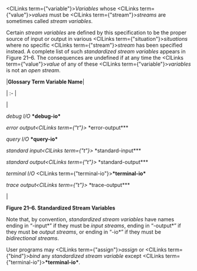  



<ClLinks  term={"variable"}><i>Variables</i></ClLinks> whose <ClLinks  term={"value"}><i>values</i></ClLinks> must be <ClLinks  term={"stream"}><i>streams</i></ClLinks> are sometimes called *stream variables*. 



Certain *stream variables* are defined by this specification to be the proper source of input or output in various <ClLinks  term={"situation"}><i>situations</i></ClLinks> where no specific <ClLinks  term={"stream"}><i>stream</i></ClLinks> has been specified instead. A complete list of such *standardized stream variables* appears in Figure 21–6. The consequences are undefined if at any time the <ClLinks  term={"value"}><i>value</i></ClLinks> of any of these <ClLinks  term={"variable"}><i>variables</i></ClLinks> is not an *open stream*. 



|**Glossary Term Variable Name**|

| :- |

|<p>*debug I/O* **\*debug-io\*** </p><p>*error output<ClLinks  term={"t"}><i> </i></ClLinks>*\*error-output\*** </p><p>*query I/O* **\*query-io\*** </p><p>*standard input<ClLinks  term={"t"}><i> </i></ClLinks>*\*standard-input\*** </p><p>*standard output<ClLinks  term={"t"}><i> </i></ClLinks>*\*standard-output\*** </p><p>*terminal I/O* <ClLinks  term={"terminal-io"}><b>\*terminal-io\*</b></ClLinks> </p><p>*trace output<ClLinks  term={"t"}><i> </i></ClLinks>*\*trace-output\***</p>|





**Figure 21–6. Standardized Stream Variables** 



Note that, by convention, *standardized stream variables* have names ending in “-input\*” if they must be *input streams*, ending in “-output\*” if they must be *output streams*, or ending in “-io\*” if they must be *bidirectional streams*. 







 



 



User programs may <ClLinks  term={"assign"}><i>assign</i></ClLinks> or <ClLinks  term={"bind"}><i>bind</i></ClLinks> any *standardized stream variable* except <ClLinks  term={"terminal-io"}><b>\*terminal-io\*</b></ClLinks>.
 